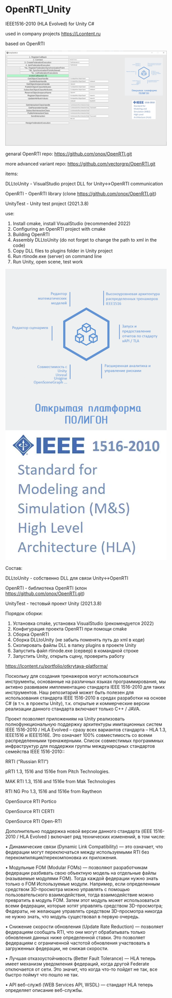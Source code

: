 # OpenRTI_Unity
IEEE1516-2010 (HLA Evolved) for Unity C#

used in company projects https://Lcontent.ru

based on OpenRTI

![plot](./UnityTest/Assets/pic/3.png)


genaral OpenRTI repo:
https://github.com/onox/OpenRTI.git

more advanced variant repo:
https://github.com/vectorgrp/OpenRTI.git

items:

DLLtoUnity - VisualStudio project DLL for Unity<->OpenRTI communication

OpenRTI - OpenRTI library (clone https://github.com/onox/OpenRTI.git)

UnityTest - Unity test project (2021.3.8)


use:

1. Install cmake, install VisualStudio (recommended 2022)
2. Configuring an OpenRTI project with cmake
3. Building OpenRTI
4. Assembly DLLtoUnity (do not forget to change the path to xml in the code)
5. Copy DLL files to plugins folder in Unity project
6. Run rtinode.exe (server) on command line
7. Run Unity, open scene, test work

![plot](./UnityTest/Assets/pic/1.png)
![plot](./UnityTest/Assets/pic/2.png)


Состав:

DLLtoUnity - собственно DLL для связи Unity<->OpenRTI

OpenRTI - библиотека OpenRTI (клон https://github.com/onox/OpenRTI.git)

UnityTest - тестовый проект Unity (2021.3.8)


Порядок сборки:
1. Установка cmake, установка VisualStudio (рекомендуется 2022)
2. Конфигурация проекта OpenRTI при помощи cmake
3. Сборка OpenRTI
4. Сборка DLLtoUnity (не забыть поменять путь до xml в коде)
5. Скопировать файлы DLL в папку plugins в проекте Unity
6. Запустить файл rtinode.exe (сервер) в командной строке
7. Запустить Unity, открыть сцену, проверить работу

https://lcontent.ru/portfolio/otkrytaya-platforma/

Поскольку для создания тренажеров могут использоваться инструменты, основанные на различных языках программирования, мы активно развиваем имплементацию стандарта  IEEE 1516-2010 для таких инструментов. Наш репозитарий может быть полезен для использования стандарта IEEE 1516-2010 в средах разработки на основе C# (в т.ч. в проекты Unity), т.к. открытые и коммерческие версии реализации данного стандарта включают только C++ / JAVA.

Проект позволяет приложениям на Unity реализовать полнофункциональную поддержку  архитектуры имитационных систем IEEE 1516-2010 / HLA Evolved – сразу всех вариантов стандарта – HLA 1.3, IEEE1516 и IEEE1516E. Это означает 100% совместимость со всеми распределенными тренажерными. Список совместимых программных инфраструктур для поддержки группы международных стандартов семейства IEEE 1516-2010::

RRTI (“Russian RTI”)

pRTI 1.3, 1516 and 1516e from Pitch Technologies.

MAK RTI 1.3, 1516 and 1516e from Mak Technologies

RTI NG Pro 1.3, 1516 and 1516e from Raytheon

OpenSource RTI Portico

OpenSource RTI CERTI

OpenSource RTI Open-RTI


Дополнительно поддержка новой версии данного стандарта (IEEE 1516-2010 / HLA Evolved ) включает ряд технических изменений, в том числе:

• Динамические связи (Dynamic Link Compatibility) — это означает, что федерации могут переключаться между используемыми RTI без перекомпиляция/перекомпоновка их приложения.

• Модульные FOM (Modular FOMs) — позволяют разработчикам федерации разбивать свою объектную модель на отдельные файлы (называемые модулями FOM). Тогда каждой федерации нужно знать только о FOM Используемые модули. Например, если определенным средством 3D-просмотра можно управлять с помощью пользовательского взаимодействия,
тогда взаимодействие можно превратить в модуль FOM. Затем этот модуль может использоваться всеми федерации, которые хотят управлять средством 3D-просмотра; Федераты, не желающие управлять средством 3D-просмотра никогда не нужно знать, что модуль существовал в первую очередь.

• Снижение скорости обновления (Update Rate Reduction) — позволяет федерациям сообщать RTI, что они могут обрабатывать только обновления данных ниже определенной ставки. Это позволяет федерациям с ограниченной частотой обновления участвовать в загруженных федерации, не снижая скорости.

• Лучшая отказоустойчивость (Better Fault Tolerance) — HLA теперь имеет механизм уведомления федераций, когда другой Federate отключается от сети. Это значит, что когда что-то пойдет не так, все быстро поймут что пошло не так.

• API веб-служб (WEB Services API, WSDL) — стандарт HLA теперь определяет описание веб-службы.

